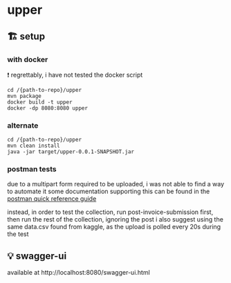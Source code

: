 # upper
## 🏗️ setup
### with docker
❗ regrettably, i have not tested the docker script
```
cd /{path-to-repo}/upper
mvn package
docker build -t upper
docker -dp 8080:8080 upper
```
### alternate
```
cd /{path-to-repo}/upper
mvn clean install
java -jar target/upper-0.0.1-SNAPSHOT.jar
```
### postman tests
due to a multipart form required to be uploaded, i was not able to find a way to automate it
some documentation supporting this can be found in the [postman quick reference guide](https://postman-quick-reference-guide.readthedocs.io/en/latest/cheatsheet.html?highlight=multipart#pm-sendrequest)

instead, in order to test the collection, run post-invoice-submission first, then run the rest of the collection, ignoring the post
i also suggest using the same data.csv found from kaggle, as the upload is polled every 20s during the test

## 💡 swagger-ui
available at http://localhost:8080/swagger-ui.html
